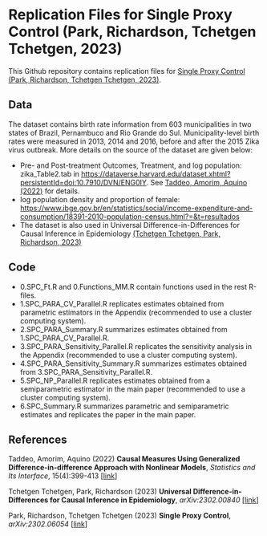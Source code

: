 # Replication Files for Single Proxy Control (Park, Richardson, Tchetgen Tchetgen, 2023) 

This Github repository contains replication files for [Single Proxy Control (Park, Richardson, Tchetgen Tchetgen, 2023)](https://arxiv.org/abs/2302.06054 "SPC").


## Data

The dataset contains birth rate information from 603 municipalities in two states of Brazil, Pernambuco and Rio Grande do Sul. 
Municipality-level birth rates were measured in 2013, 2014 and 2016, before and after the 2015 Zika virus outbreak.
More details on the source of the dataset are given below:
* Pre- and Post-treatment Outcomes, Treatment, and log population: zika_Table2.tab in  https://dataverse.harvard.edu/dataset.xhtml?persistentId=doi:10.7910/DVN/ENG0IY. 
See [Taddeo, Amorim, Aquino (2022)](https://www.intlpress.com/site/pub/pages/journals/items/sii/content/vols/0015/0004/a001/index.php?mode=ns "ZB") for details.
* log population density and proportion of female: https://www.ibge.gov.br/en/statistics/social/income-expenditure-and-consumption/18391-2010-population-census.html?=&t=resultados
* The dataset is also used in Universal Difference-in-Differences for Causal Inference in Epidemiology [(Tchetgen Tchetgen, Park, Richardson, 2023)](https://arxiv.org/abs/2302.00840 "ORECEPI")



## Code

* 0.SPC_Ft.R and 0.Functions_MM.R contain functions used in the rest R-files.
* 1.SPC_PARA_CV_Parallel.R replicates estimates obtained from parametric estimators in the Appendix (recommended to use a cluster computing system). 
* 2.SPC_PARA_Summary.R summarizes estimates obtained from 1.SPC_PARA_CV_Parallel.R.
* 3.SPC_PARA_Sensitivity_Parallel.R replicates the sensitivity analysis in the Appendix (recommended to use a cluster computing system). 
* 4.SPC_PARA_Sensitivity_Summary.R summarizes estimates obtained from 3.SPC_PARA_Sensitivity_Parallel.R.
* 5.SPC_NP_Parallel.R replicates estimates obtained from a semiparametric estimator in the main paper (recommended to use a cluster computing system). 
* 6.SPC_Summary.R summarizes parametric and semiparametric estimates and replicates the paper in the main paper.

## References

Taddeo, Amorim, Aquino (2022) **Causal Measures Using Generalized Difference-in-difference Approach with Nonlinear Models**, _Statistics and Its Interface_, 15(4):399-413 [[link](https://www.intlpress.com/site/pub/pages/journals/items/sii/content/vols/0015/0004/a001/index.php?mode=ns "ZB")]

Tchetgen Tchetgen, Park, Richardson (2023) **Universal Difference-in-Differences for Causal Inference in Epidemiology**, _arXiv:2302.00840_ [[link](https://arxiv.org/abs/2302.00840 "ORECEPI")]

Park, Richardson, Tchetgen Tchetgen (2023) **Single Proxy Control**, _arXiv:2302.06054_ [[link](https://arxiv.org/abs/2302.06054 "SPC")]

